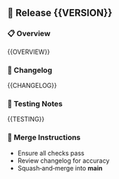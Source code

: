 ## 🚀 Release {{VERSION}}

### 📋 Overview

{{OVERVIEW}}

### 📝 Changelog

{{CHANGELOG}}

### 🧪 Testing Notes

{{TESTING}}

### 🔄 Merge Instructions

- Ensure all checks pass
- Review changelog for accuracy
- Squash‑and‑merge into **main**
